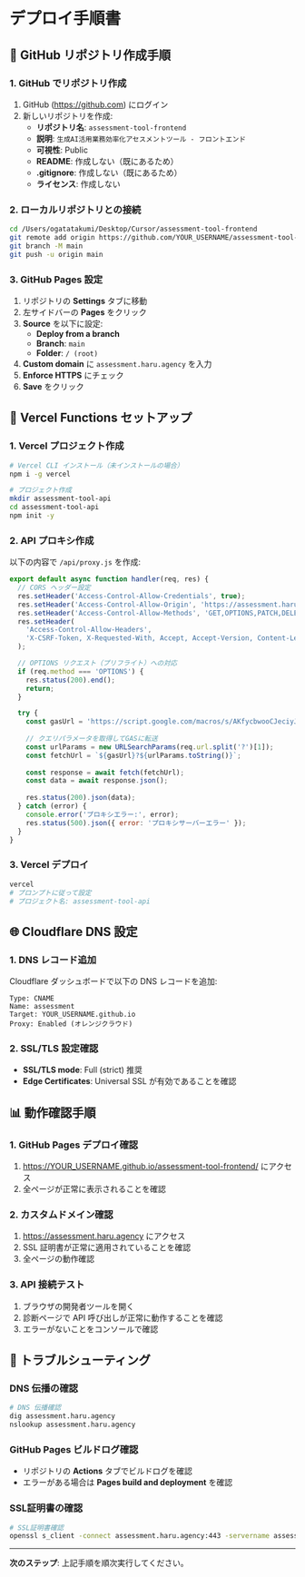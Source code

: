 # デプロイ手順書

## 🔧 GitHub リポジトリ作成手順

### 1. GitHub でリポジトリ作成
1. GitHub (https://github.com) にログイン
2. 新しいリポジトリを作成:
   - **リポジトリ名**: `assessment-tool-frontend`
   - **説明**: `生成AI活用業務効率化アセスメントツール - フロントエンド`
   - **可視性**: Public
   - **README**: 作成しない（既にあるため）
   - **.gitignore**: 作成しない（既にあるため）
   - **ライセンス**: 作成しない

### 2. ローカルリポジトリとの接続
```bash
cd /Users/ogatatakumi/Desktop/Cursor/assessment-tool-frontend
git remote add origin https://github.com/YOUR_USERNAME/assessment-tool-frontend.git
git branch -M main
git push -u origin main
```

### 3. GitHub Pages 設定
1. リポジトリの **Settings** タブに移動
2. 左サイドバーの **Pages** をクリック
3. **Source** を以下に設定:
   - **Deploy from a branch**
   - **Branch**: `main`
   - **Folder**: `/ (root)`
4. **Custom domain** に `assessment.haru.agency` を入力
5. **Enforce HTTPS** にチェック
6. **Save** をクリック

## 🚀 Vercel Functions セットアップ

### 1. Vercel プロジェクト作成
```bash
# Vercel CLI インストール（未インストールの場合）
npm i -g vercel

# プロジェクト作成
mkdir assessment-tool-api
cd assessment-tool-api
npm init -y
```

### 2. API プロキシ作成
以下の内容で `/api/proxy.js` を作成:

```javascript
export default async function handler(req, res) {
  // CORS ヘッダー設定
  res.setHeader('Access-Control-Allow-Credentials', true);
  res.setHeader('Access-Control-Allow-Origin', 'https://assessment.haru.agency');
  res.setHeader('Access-Control-Allow-Methods', 'GET,OPTIONS,PATCH,DELETE,POST,PUT');
  res.setHeader(
    'Access-Control-Allow-Headers',
    'X-CSRF-Token, X-Requested-With, Accept, Accept-Version, Content-Length, Content-MD5, Content-Type, Date, X-Api-Version'
  );

  // OPTIONS リクエスト（プリフライト）への対応
  if (req.method === 'OPTIONS') {
    res.status(200).end();
    return;
  }

  try {
    const gasUrl = 'https://script.google.com/macros/s/AKfycbwooCJeciyJfmWZ9BhN8gzsXsp6kYmd70R7_X8ghBj3tFMOKkn4cccG3ai_vjrz_ng1gw/exec';
    
    // クエリパラメータを取得してGASに転送
    const urlParams = new URLSearchParams(req.url.split('?')[1]);
    const fetchUrl = `${gasUrl}?${urlParams.toString()}`;
    
    const response = await fetch(fetchUrl);
    const data = await response.json();
    
    res.status(200).json(data);
  } catch (error) {
    console.error('プロキシエラー:', error);
    res.status(500).json({ error: 'プロキシサーバーエラー' });
  }
}
```

### 3. Vercel デプロイ
```bash
vercel
# プロンプトに従って設定
# プロジェクト名: assessment-tool-api
```

## 🌐 Cloudflare DNS 設定

### 1. DNS レコード追加
Cloudflare ダッシュボードで以下の DNS レコードを追加:

```
Type: CNAME
Name: assessment
Target: YOUR_USERNAME.github.io
Proxy: Enabled (オレンジクラウド)
```

### 2. SSL/TLS 設定確認
- **SSL/TLS mode**: Full (strict) 推奨
- **Edge Certificates**: Universal SSL が有効であることを確認

## 📊 動作確認手順

### 1. GitHub Pages デプロイ確認
1. https://YOUR_USERNAME.github.io/assessment-tool-frontend/ にアクセス
2. 全ページが正常に表示されることを確認

### 2. カスタムドメイン確認
1. https://assessment.haru.agency にアクセス
2. SSL 証明書が正常に適用されていることを確認
3. 全ページの動作確認

### 3. API 接続テスト
1. ブラウザの開発者ツールを開く
2. 診断ページで API 呼び出しが正常に動作することを確認
3. エラーがないことをコンソールで確認

## 🔧 トラブルシューティング

### DNS 伝播の確認
```bash
# DNS 伝播確認
dig assessment.haru.agency
nslookup assessment.haru.agency
```

### GitHub Pages ビルドログ確認
- リポジトリの **Actions** タブでビルドログを確認
- エラーがある場合は **Pages build and deployment** を確認

### SSL証明書の確認
```bash
# SSL証明書確認
openssl s_client -connect assessment.haru.agency:443 -servername assessment.haru.agency
```

---
**次のステップ**: 上記手順を順次実行してください。